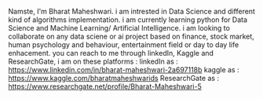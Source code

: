Namste, I'm Bharat Maheshwari.
i am intrested in Data Science and different kind of algorithms implementation.
i am currently learning python for Data Science and Machine Learning/ Artificial Intelligence.
i am looking to collaborate on any data sciene or ai project based on finance, stock market, human psychology and behaviour, entertainment field or day to day life enhacement.
you can reach to me through linkedIn, Kaggle and ResearchGate, i am on these platforms :
linkedIn as : https://www.linkedin.com/in/bharat-maheshwari-2a697118b
kaggle as : https://www.kaggle.com/bharatmaheshwarids
ResearchGate as : https://www.researchgate.net/profile/Bharat-Maheshwari-5
